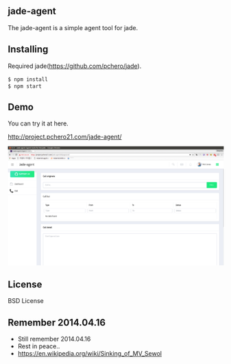 ## jade-agent
The jade-agent is a simple agent tool for jade.

## Installing
Required jade(https://github.com/pchero/jade).

```
$ npm install
$ npm start
```

## Demo
You can try it at here.

http://project.pchero21.com/jade-agent/

[![Screen Preview](./jade-agent.png)](./jade-agent.png)

## License
BSD License

## Remember 2014.04.16
* Still remember 2014.04.16
* Rest in peace..
* https://en.wikipedia.org/wiki/Sinking_of_MV_Sewol